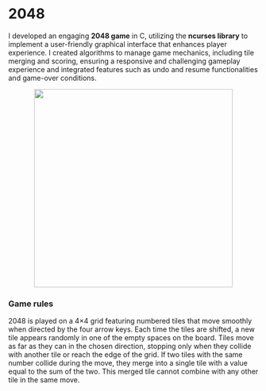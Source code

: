 <h1>
    2048
</h1>
I developed an engaging <b>2048 game</b> in C, utilizing the <b>ncurses library</b> to implement a user-friendly graphical interface that enhances
player experience.
I created algorithms to manage game mechanics, including tile merging and scoring, ensuring a responsive and challenging gameplay experience and
integrated features such as undo and resume
functionalities and game-over conditions.
<p align="center">
    <img width="400" src="https://github.com/user-attachments/assets/47207d18-fa5a-4e29-90b4-4a3dbd7df3ef">
</p>
<h3>
    Game rules
</h3>
2048 is played on a 4×4 grid featuring numbered tiles that move smoothly when directed by the four arrow keys. Each time the tiles are shifted, a new
tile appears randomly in one of the empty spaces on the board. Tiles move as far as they can in the chosen direction, stopping only when they collide
with another tile or reach the edge of the grid. If two tiles with the same number collide during the move, they merge into a single tile with a value 
equal to the sum of the two. This merged tile cannot combine with any other tile in the same move.

